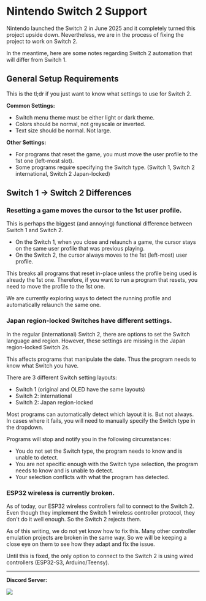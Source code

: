 # Nintendo Switch 2 Support

Nintendo launched the Switch 2 in June 2025 and it completely turned this project upside down.
Nevertheless, we are in the process of fixing the project to work on Switch 2.

In the meantime, here are some notes regarding Switch 2 automation that will differ from Switch 1.

## General Setup Requirements

This is the tl;dr if you just want to know what settings to use for Switch 2.

**Common Settings:**
- Switch menu theme must be either light or dark theme.
- Colors should be normal, not greyscale or inverted.
- Text size should be normal. Not large.

**Other Settings:**
- For programs that reset the game, you must move the user profile to the 1st one (left-most slot).
- Some programs require specifying the Switch type. (Switch 1, Switch 2 international, Switch 2 Japan-locked)


## Switch 1 -> Switch 2 Differences


### Resetting a game moves the cursor to the 1st user profile.

This is perhaps the biggest (and annoying) functional difference between Switch 1 and Switch 2.

- On the Switch 1, when you close and relaunch a game, the cursor stays on the same user profile that was previous playing.
- On the Switch 2, the cursor always moves to the 1st (left-most) user profile.

This breaks all programs that reset in-place unless the profile being used is already the 1st one.
Therefore, if you want to run a program that resets, you need to move the profile to the 1st one.

We are currently exploring ways to detect the running profile and automatically relaunch the same one.


### Japan region-locked Switches have different settings.

In the regular (international) Switch 2, there are options to set the Switch language and region.
However, these settings are missing in the Japan region-locked Switch 2s.

This affects programs that manipulate the date. Thus the program needs to know what Switch you have.

There are 3 different Switch setting layouts:
- Switch 1 (original and OLED have the same layouts)
- Switch 2: international
- Switch 2: Japan region-locked

Most programs can automatically detect which layout it is. But not always.
In cases where it fails, you will need to manually specify the Switch type in the dropdown.

Programs will stop and notify you in the following circumstances:
- You do not set the Switch type, the program needs to know and is unable to detect.
- You are not specific enough with the Switch type selection, the program needs to know and is unable to detect.
- Your selection conflicts with what the program has detected.



### ESP32 wireless is currently broken.

As of today, our ESP32 wireless controllers fail to connect to the Switch 2. Even though they implement the Switch 1 wireless controller protocol, they don't do it well enough. So the Switch 2 rejects them.

As of this writing, we do not yet know how to fix this. Many other controller emulation projects are broken in the same way. So we will be keeping a close eye on them to see how they adapt and fix the issue.

Until this is fixed, the only option to connect to the Switch 2 is using wired controllers (ESP32-S3, Arduino/Teensy).



<hr>

**Discord Server:** 

[<img src="https://canary.discordapp.com/api/guilds/695809740428673034/widget.png?style=banner2">](https://discord.gg/cQ4gWxN)

